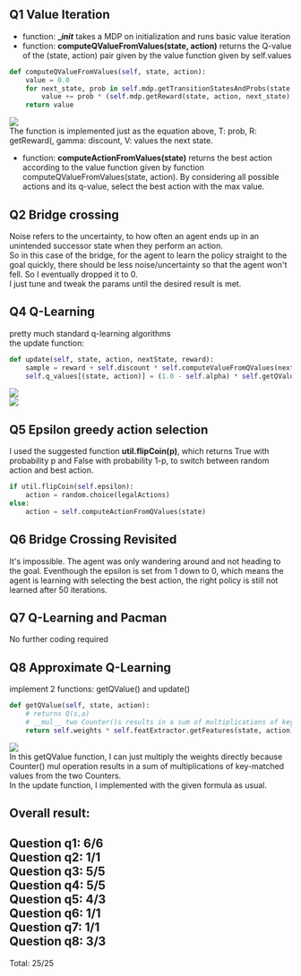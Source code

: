 ## Q1 Value Iteration
* function: **__init_** takes a MDP on initialization and runs basic value iteration
* function: **computeQValueFromValues(state, action)** returns the Q-value of the (state, action) pair given by the value function given by self.values
```py
def computeQValueFromValues(self, state, action):
	value = 0.0
    for next_state, prob in self.mdp.getTransitionStatesAndProbs(state, action):
        value += prob * (self.mdp.getReward(state, action, next_state) + self.discount * self.values[next_state]) 
    return value 
```
<img src="https://latex.codecogs.com/gif.latex?Q(s,a)=\sum\limits_{s'}T(s,a,s')[R(s,a,s')+\gamma%20V(s')]"/> <br>
The function is implemented just as the equation above, T: prob, R: getReward(, gamma: discount, V: values the next state.
* function: **computeActionFromValues(state)** returns the best action according to the value function given by function computeQValueFromValues(state, action). By considering all possible actions and its q-value, select the best action with the max value.


## Q2 Bridge crossing
Noise refers to the uncertainty, to how often an agent ends up in an unintended successor state when they perform an action.<br>
So in this case of the bridge, for the agent to learn the policy straight to the goal quickly, there should be less noise/uncertainty so that the agent won't fell. So I eventually dropped it to 0.<br>
I just tune and tweak the params until the desired result is met. 


## Q4 Q-Learning
pretty much standard q-learning algorithms<br>
the update function:
```py
def update(self, state, action, nextState, reward):
	sample = reward + self.discount * self.computeValueFromQValues(nextState)
    self.q_values[(state, action)] = (1.0 - self.alpha) * self.getQValue(state, action) + self.alpha * sample
```
<img src="https://latex.codecogs.com/gif.latex?sample=R(s,a,s')+\gamma\max\limits_{a'}Q(s',a')"/> <br>
<img src="https://latex.codecogs.com/gif.latex?Q(s,a)=(1-\alpha)Q(s,a)+\alpha[sample]"/> <br>


## Q5 Epsilon greedy action selection
I used the suggested function **util.flipCoin(p)**, which returns True with probability p and False with probability 1-p, to switch between random action and best action.
```py
if util.flipCoin(self.epsilon):
    action = random.choice(legalActions)
else:
    action = self.computeActionFromQValues(state)
```


## Q6 Bridge Crossing Revisited
It's impossible. The agent was only wandering around and not heading to the goal. Eventhough the epsilon is set from 1 down to 0, which means the agent is learning with selecting the best action, the right policy is still not learned after 50 iterations.

## Q7 Q-Learning and Pacman
No further coding required


## Q8 Approximate Q-Learning
implement 2 functions: getQValue() and update()

```py
def getQValue(self, state, action):
	# returns Q(s,a)
	# __mul__ two Counter()s results in a sum of multiplications of key-matched values
    return self.weights * self.featExtractor.getFeatures(state, action)
```
<img src="https://latex.codecogs.com/gif.latex?Q(s,a)=\sum\limits_{i=1}^n%20f_i(s,a)%20w_i"/><br>
In this getQValue function, I can just multiply the weights directly because Counter() mul operation results in a sum of multiplications of key-matched values from the two Counters.<br>
In the update function, I implemented with the given formula as usual.


## Overall result:
Question q1: 6/6<br>
Question q2: 1/1<br>
Question q3: 5/5<br>
Question q4: 5/5<br>
Question q5: 4/3<br>
Question q6: 1/1<br>
Question q7: 1/1<br>
Question q8: 3/3<br>
------------------
Total: 25/25
